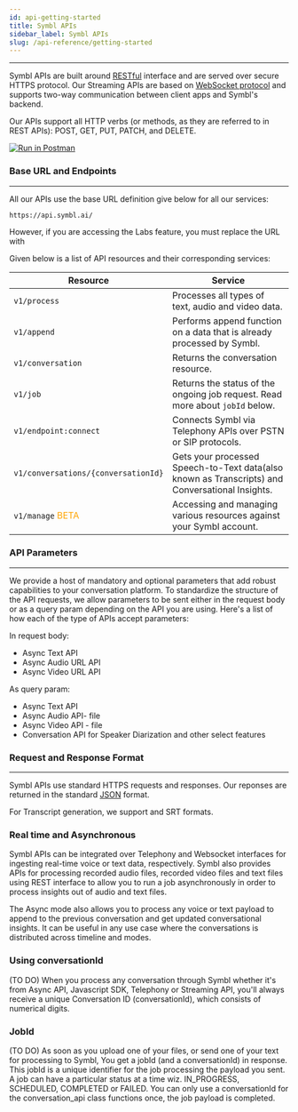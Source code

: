 ```yaml
---
id: api-getting-started
title: Symbl APIs
sidebar_label: Symbl APIs
slug: /api-reference/getting-started
---
```

---
 
Symbl APIs are built around [RESTful](http://en.wikipedia.org/wiki/Representational_State_Transfer) interface and are served over secure HTTPS protocol. Our Streaming APIs are based on [WebSocket protocol](/docs/streamingapi/concepts) and supports two-way communication between client apps and Symbl's backend.

Our APIs support all HTTP verbs (or methods, as they are referred to in REST APIs): POST, GET, PUT, PATCH, and DELETE.

[![Run in Postman](https://run.pstmn.io/button.svg)](https://god.gw.postman.com/run-collection/13497402-108cafc3-da45-4b00-97fe-4819894f58bb?action=collection%2Ffork&collection-url=entityId%3D13497402-108cafc3-da45-4b00-97fe-4819894f58bb%26entityType%3Dcollection%26workspaceId%3D5f563cfe-42ef-4344-a98a-eae13183fb7c)


### Base URL and Endpoints
---
All our APIs use the base URL definition give below for all our services:

```shell
https://api.symbl.ai/ 
``` 
However, if you are accessing the Labs feature, you must replace the URL with 

Given below is a list of API resources and their corresponding services:

 | Resource  | Service
---------- | ------- |  
`v1/process` | Processes all types of text, audio and video data.  
`v1/append` | Performs append function on a data that is already processed by Symbl.
`v1/conversation` | Returns the conversation resource.
`v1/job` | Returns the status of the ongoing job request. Read more about `jobId` below. 
`v1/endpoint:connect` | Connects Symbl via Telephony APIs over PSTN or SIP protocols. 
`v1/conversations/{conversationId}` |  Gets your processed Speech-to-Text data(also known as Transcripts) and Conversational Insights.
`v1/manage`  <font color="orange"> BETA</font> | Accessing and managing various resources against your Symbl account. 

### API Parameters
---

We provide a host of mandatory and optional parameters that add robust capabilities to your conversation platform. To standardize the structure of the API requests, we allow parameters to be sent either in the request body or as a query param depending on the API you are using. Here's a list of how each of the type of APIs accept parameters:

In request body:

- Async Text API
- Async Audio URL API
- Async Video URL API

As query param: 

- Async Text API
- Async Audio API- file
- Async Video API - file
- Conversation API for Speaker Diarization and other select features


### Request and Response Format
---
Symbl APIs use standard HTTPS requests and responses. Our reponses are returned in the standard [JSON](https://www.json.org/json-en.html) format. 

For Transcript generation, we support and SRT formats. 

### Real time and Asynchronous

Symbl APIs can be integrated over Telephony and Websocket interfaces for ingesting real-time voice or text data, respectively. Symbl also provides APIs for processing recorded audio files, recorded video files and text files using REST interface to allow you to run a job asynchronously in order to process insights out of audio and text files.

The Async mode also allows you to process any voice or text payload to append to the previous conversation and get updated conversational insights. It can be useful in any use case where the conversations is distributed across timeline and modes. 

### Using conversationId
(TO DO)
When you process any conversation through Symbl whether it's from Async API, Javascript SDK, Telephony or Streaming API, you'll always receive a unique Conversation ID (conversationId), which consists of numerical digits.

### JobId
(TO DO)
As soon as you upload one of your files, or send one of your text for processing to Symbl, You get a jobId (and a conversationId) in response. This jobId is a unique identifier for the job processing the payload you sent.
A job can have a particular status at a time wiz. IN_PROGRESS, SCHEDULED, COMPLETED or FAILED. You can only use a conversationId for the conversation_api class functions once, the job payload is completed.
